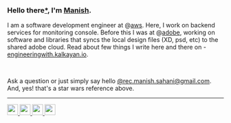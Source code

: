 ### Hello there[*](https://youtu.be/rEq1Z0bjdwc), I'm [Manish](https://www.linkedin.com/in/manishsahani/). 

I am a software development engineer at @[aws](https://aws.amazon.com/). Here, I work on backend services for monitoring console. Before this I was at @[adobe](https://www.adobe.com/), working on software and libraries that syncs the local design files (XD, psd, etc) to the shared adobe cloud. Read about few things I write here and there on - [engineeringwith.kalkayan.io](https://engineeringwith.kalkayan.io). 


<br />

Ask a question or just simply say hello [@rec.manish.sahani@gmail.com](mailto:rec.manish.sahani@gmail.com). And, yes! that's a star wars reference above.

--- 

<a href="mailto:rec.manish.sahani@gmail.com">
    <img width="25" src="https://img.icons8.com/material/120/000000/google-logo--v1.png"/>
</a>
<a href="https://www.linkedin.com/in/manishsahani/">
    <img width="25" src="https://img.icons8.com/ios-glyphs/120/000000/linkedin-circled.png"/>
</a>
<a href="https://github.com/kalkayan/">
    <img width="25" src="https://img.icons8.com/material-sharp/120/000000/github.png"/>
</a>
<a href="https://open.spotify.com/user/sy6eqinfdpxilwe9si9vf0bxs">
    <img width="25" src="https://img.icons8.com/fluent-systems-filled/48/000000/spotify.png"/>
</a>

<br />
